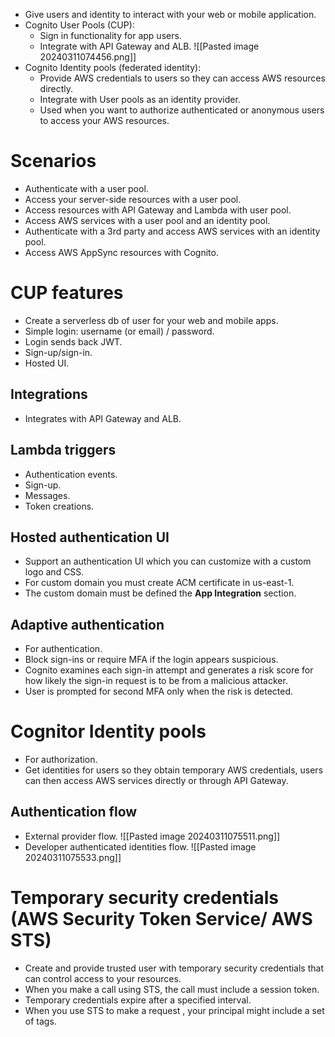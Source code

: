 - Give users and identity to interact with your web or mobile application.
- Cognito User Pools (CUP):
	- Sign in functionality for app users.
	- Integrate with API Gateway and ALB.
	  ![[Pasted image 20240311074456.png]]
- Cognito Identity pools (federated identity):
	- Provide AWS credentials to users so they can access AWS resources directly.
	- Integrate with User pools as an identity provider.
	- Used when you want to authorize authenticated or anonymous users to access your AWS resources.
# Scenarios
- Authenticate with a user pool.
- Access your server-side resources with a user pool.
- Access resources with API Gateway and Lambda with user pool.
- Access AWS services with a user pool and an identity pool.
- Authenticate with a 3rd party and access AWS services with an identity pool.
- Access AWS AppSync resources with Cognito.
# CUP features
- Create a serverless db of user for your web and mobile apps.
- Simple login: username (or email) / password.
- Login sends back JWT.
- Sign-up/sign-in.
- Hosted UI.
## Integrations
- Integrates with API Gateway and ALB.
## Lambda triggers
- Authentication events.
- Sign-up.
- Messages.
- Token creations.
## Hosted authentication UI
- Support an authentication UI which you can customize with a custom logo and CSS.
- For custom domain you must create ACM certificate in us-east-1.
- The custom domain must be defined the **App Integration** section.
## Adaptive authentication
- For authentication.
- Block sign-ins or require MFA if the login appears suspicious.
- Cognito examines each sign-in attempt and generates a risk score for how likely the sign-in request is to be from a malicious attacker.
- User is prompted for second MFA only when the risk is detected.
# Cognitor Identity pools
- For authorization.
- Get identities for users so they obtain temporary AWS credentials, users can then access AWS services directly or through API Gateway.
## Authentication flow
- External provider flow.
  ![[Pasted image 20240311075511.png]]
- Developer authenticated identities flow.
    ![[Pasted image 20240311075533.png]]

# Temporary security credentials (AWS Security Token Service/ AWS STS)
- Create and provide trusted user with temporary security credentials that can control access to your resources.
- When you make a call using STS, the call must include a session token.
- Temporary credentials expire after a specified interval.
- When you use STS to make a request , your principal might include a set of tags.